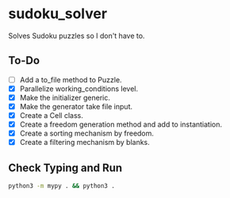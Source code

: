 # sudoku_solver
Solves Sudoku puzzles so I don't have to.

## To-Do
- [ ] Add a to_file method to Puzzle.
- [x] Parallelize working_conditions level.
- [x] Make the initializer generic.
- [x] Make the generator take file input.
- [x] Create a Cell class.
- [x] Create a freedom generation method and add to instantiation.
- [x] Create a sorting mechanism by freedom.
- [x] Create a filtering mechanism by blanks.

## Check Typing and Run

```bash
python3 -m mypy . && python3 .
```